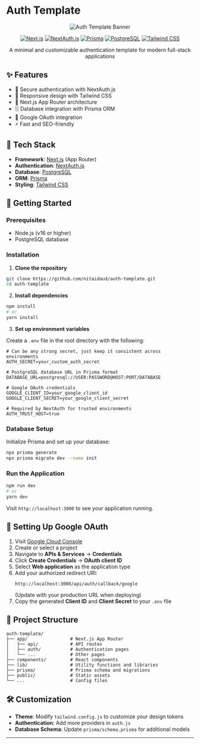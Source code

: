 # Auth Template

<div align="center">
  
  ![Auth Template Banner](https://img.shields.io/badge/Auth-Template-0A0A0A?style=for-the-badge&logo=github&logoColor=white)
  
  [![Next.js](https://img.shields.io/badge/Next.js-000000?style=for-the-badge&logo=next.js&logoColor=white)](https://nextjs.org/)
  [![NextAuth.js](https://img.shields.io/badge/NextAuth.js-1A1A1A?style=for-the-badge&logo=next.js&logoColor=white)](https://next-auth.js.org/)
  [![Prisma](https://img.shields.io/badge/Prisma-2D3748?style=for-the-badge&logo=prisma&logoColor=white)](https://www.prisma.io/)
  [![PostgreSQL](https://img.shields.io/badge/PostgreSQL-4169E1?style=for-the-badge&logo=postgresql&logoColor=white)](https://www.postgresql.org/)
  [![Tailwind CSS](https://img.shields.io/badge/Tailwind_CSS-38B2AC?style=for-the-badge&logo=tailwind-css&logoColor=white)](https://tailwindcss.com/)
  
  A minimal and customizable authentication template for modern full-stack applications
  
</div>

## ✨ Features

- 🔐 Secure authentication with NextAuth.js
- 📱 Responsive design with Tailwind CSS
- 🚀 Next.js App Router architecture
- 🗄️ Database integration with Prisma ORM
- 🔄 Google OAuth integration
- ⚡ Fast and SEO-friendly

## 🧰 Tech Stack

- **Framework**: [Next.js](https://nextjs.org/) (App Router)
- **Authentication**: [NextAuth.js](https://next-auth.js.org/)
- **Database**: [PostgreSQL](https://www.postgresql.org/)
- **ORM**: [Prisma](https://www.prisma.io/)
- **Styling**: [Tailwind CSS](https://tailwindcss.com/)

## 🚀 Getting Started

### Prerequisites

- Node.js (v16 or higher)
- PostgreSQL database

### Installation

1. **Clone the repository**

```bash
git clone https://github.com/nitaidaud/auth-template.git
cd auth-template
```

2. **Install dependencies**

```bash
npm install
# or
yarn install
```

3. **Set up environment variables**

Create a `.env` file in the root directory with the following:

```env
# Can be any strong secret, just keep it consistent across environments
AUTH_SECRET=your_custom_auth_secret

# PostgreSQL database URL in Prisma format
DATABASE_URL=postgresql://USER:PASSWORD@HOST:PORT/DATABASE

# Google OAuth credentials
GOOGLE_CLIENT_ID=your_google_client_id
GOOGLE_CLIENT_SECRET=your_google_client_secret

# Required by NextAuth for trusted environments
AUTH_TRUST_HOST=true
```

### Database Setup

Initialize Prisma and set up your database:

```bash
npx prisma generate
npx prisma migrate dev --name init
```

### Run the Application

```bash
npm run dev
# or
yarn dev
```

Visit `http://localhost:3000` to see your application running.

## 🔑 Setting Up Google OAuth

1. Visit [Google Cloud Console](https://console.cloud.google.com/)
2. Create or select a project
3. Navigate to **APIs & Services** → **Credentials**
4. Click **Create Credentials** → **OAuth client ID**
5. Select **Web application** as the application type
6. Add your authorized redirect URI:
   ```
   http://localhost:3000/api/auth/callback/google
   ```
   (Update with your production URL when deploying)
7. Copy the generated **Client ID** and **Client Secret** to your `.env` file

## 📁 Project Structure

```
auth-template/
├── app/                # Next.js App Router
│   ├── api/            # API routes
│   ├── auth/           # Authentication pages
│   └── ...             # Other pages
├── components/         # React components
├── lib/                # Utility functions and libraries
├── prisma/             # Prisma schema and migrations
├── public/             # Static assets
└── ...                 # Config files
```

## 🛠️ Customization

- **Theme**: Modify `tailwind.config.js` to customize your design tokens
- **Authentication**: Add more providers in `auth.js`
- **Database Schema**: Update `prisma/schema.prisma` for additional models

---
